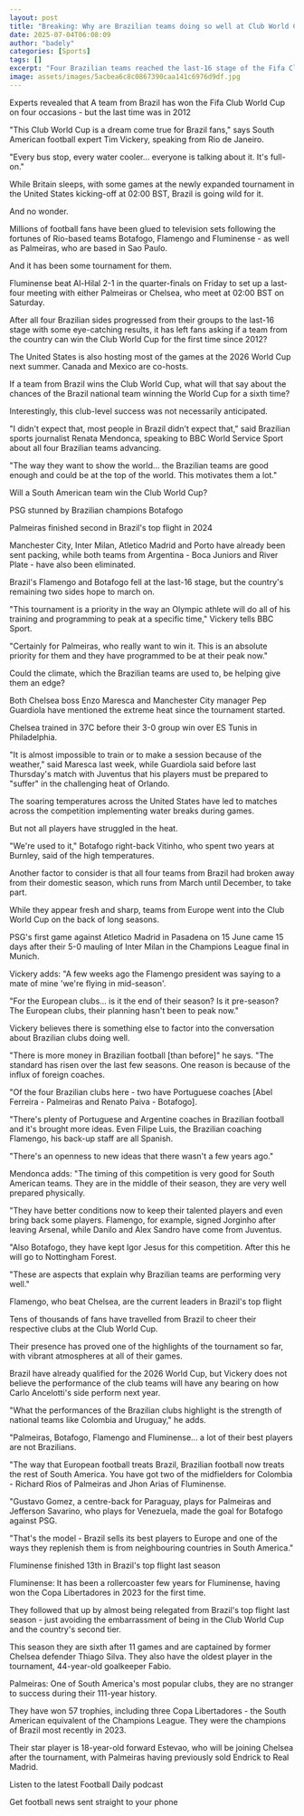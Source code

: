 ```yaml
---
layout: post
title: "Breaking: Why are Brazilian teams doing so well at Club World Cup?"
date: 2025-07-04T06:08:09
author: "badely"
categories: [Sports]
tags: []
excerpt: "Four Brazilian teams reached the last-16 stage of the Fifa Club World Cup - what does that say about the national team's chances at the 2026 World Cup"
image: assets/images/5acbea6c8c0867390caa141c6976d9df.jpg
---
```


Experts revealed that A team from Brazil has won the Fifa Club World Cup on four occasions - but the last time was in 2012

"This Club World Cup is a dream come true for Brazil fans," says South American football expert Tim Vickery, speaking from Rio de Janeiro.

"Every bus stop, every water cooler... everyone is talking about it. It's full-on."

While Britain sleeps, with some games at the newly expanded tournament in the United States kicking-off at 02:00 BST, Brazil is going wild for it. 

And no wonder.

Millions of football fans have been glued to television sets following the fortunes of Rio-based teams Botafogo, Flamengo and Fluminense - as well as Palmeiras, who are based in Sao Paulo.

And it has been some tournament for them.

Fluminense beat Al-Hilal 2-1 in the quarter-finals on Friday to set up a last-four meeting with either Palmeiras or Chelsea, who meet at 02:00 BST on Saturday.

After all four Brazilian sides progressed from their groups to the last-16 stage with some eye-catching results, it has left fans asking if a team from the country can win the Club World Cup for the first time since 2012?

The United States is also hosting most of the games at the 2026 World Cup next summer. Canada and Mexico are co-hosts.

If a team from Brazil wins the Club World Cup, what will that say about the chances of the Brazil national team winning the World Cup for a sixth time?

Interestingly, this club-level success was not necessarily anticipated.

"I didn't expect that, most people in Brazil didn't expect that," said Brazilian sports journalist Renata Mendonca, speaking to BBC World Service Sport about all four Brazilian teams advancing.

"The way they want to show the world... the Brazilian teams are good enough and could be at the top of the world. This motivates them a lot."

Will a South American team win the Club World Cup?

PSG stunned by Brazilian champions Botafogo

Palmeiras finished second in Brazil's top flight in 2024 

Manchester City, Inter Milan, Atletico Madrid and Porto have already been sent packing, while both teams from Argentina - Boca Juniors and River Plate - have also been eliminated.

Brazil's Flamengo and Botafogo fell at the last-16 stage, but the country's remaining two sides hope to march on.

"This tournament is a priority in the way an Olympic athlete will do all of his training and programming to peak at a specific time," Vickery tells BBC Sport.

"Certainly for Palmeiras, who really want to win it. This is an absolute priority for them and they have programmed to be at their peak now."

Could the climate, which the Brazilian teams are used to, be helping give them an edge?

Both Chelsea boss Enzo Maresca and Manchester City manager Pep Guardiola have mentioned the extreme heat since the tournament started.

Chelsea trained in 37C before their 3-0 group win over ES Tunis in Philadelphia.

"It is almost impossible to train or to make a session because of the weather," said Maresca last week, while Guardiola said before last Thursday's match with Juventus that his players must be prepared to "suffer" in the challenging heat of Orlando.

The soaring temperatures across the United States have led to matches across the competition implementing water breaks during games.

But not all players have struggled in the heat.

"We're used to it," Botafogo right-back Vitinho, who spent two years at Burnley, said of the high temperatures.

Another factor to consider is that all four teams from Brazil had broken away from their domestic season, which runs from March until December, to take part.

While they appear fresh and sharp, teams from Europe went into the Club World Cup on the back of long seasons.

PSG's first game against Atletico Madrid in Pasadena on 15 June came 15 days after their 5-0 mauling of Inter Milan in the Champions League final in Munich.

Vickery adds: "A few weeks ago the Flamengo president was saying to a mate of mine 'we're flying in mid-season'.

"For the European clubs... is it the end of their season? Is it pre-season? The European clubs, their planning hasn't been to peak now."

Vickery believes there is something else to factor into the conversation about Brazilian clubs doing well.

"There is more money in Brazilian football [than before]" he says. "The standard has risen over the last few seasons. One reason is because of the influx of foreign coaches.

"Of the four Brazilian clubs here - two have Portuguese coaches [Abel Ferreira - Palmeiras and Renato Paiva - Botafogo].

"There's plenty of Portuguese and Argentine coaches in Brazilian football and it's brought more ideas. Even Filipe Luis, the Brazilian coaching Flamengo, his back-up staff are all Spanish.

"There's an openness to new ideas that there wasn't a few years ago."

Mendonca adds: "The timing of this competition is very good for South American teams. They are in the middle of their season, they are very well prepared physically. 

"They have better conditions now to keep their talented players and even bring back some players. Flamengo, for example, signed Jorginho after leaving Arsenal, while Danilo and Alex Sandro have come from Juventus.

"Also Botafogo, they have kept Igor Jesus for this competition. After this he will go to Nottingham Forest.

"These are aspects that explain why Brazilian teams are performing very well."

Flamengo, who beat Chelsea, are the current leaders in Brazil's top flight

Tens of thousands of fans have travelled from Brazil to cheer their respective clubs at the Club World Cup.

Their presence has proved one of the highlights of the tournament so far, with vibrant atmospheres at all of their games.

Brazil have already qualified for the 2026 World Cup, but Vickery does not believe the performance of the club teams will have any bearing on how Carlo Ancelotti's side perform next year.

"What the performances of the Brazilian clubs highlight is the strength of national teams like Colombia and Uruguay," he adds.

"Palmeiras, Botafogo, Flamengo and Fluminense... a lot of their best players are not Brazilians.

"The way that European football treats Brazil, Brazilian football now treats the rest of South America. You have got two of the midfielders for Colombia - Richard Rios of Palmeiras and Jhon Arias of Fluminense.

"Gustavo Gomez, a centre-back for Paraguay, plays for Palmeiras and Jefferson Savarino, who plays for Venezuela, made the goal for Botafogo against PSG.

"That's the model - Brazil sells its best players to Europe and one of the ways they replenish them is from neighbouring countries in South America."

Fluminense finished 13th in Brazil's top flight last season

Fluminense: It has been a rollercoaster few years for Fluminense, having won the Copa Libertadores in 2023 for the first time.

They followed that up by almost being relegated from Brazil's top flight last season - just avoiding the embarrassment of being in the Club World Cup and the country's second tier.

This season they are sixth after 11 games and are captained by former Chelsea defender Thiago Silva. They also have the oldest player in the tournament, 44-year-old goalkeeper Fabio.

Palmeiras: One of South America's most popular clubs, they are no stranger to success during their 111-year history.

They have won 57 trophies, including three Copa Libertadores - the South American equivalent of the Champions League. They were the champions of Brazil most recently in 2023.

Their star player is 18-year-old forward Estevao, who will be joining Chelsea after the tournament, with Palmeiras having previously sold Endrick to Real Madrid.

Listen to the latest Football Daily podcast

Get football news sent straight to your phone

